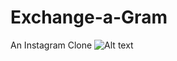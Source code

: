 # Exchange-a-Gram
An Instagram Clone
![Alt text](https://github.com/nishank95/Exchange-a-Gram/blob/master/Screenshots/instagram_layout.jpg?raw=true "Instagram Copy Layout")
